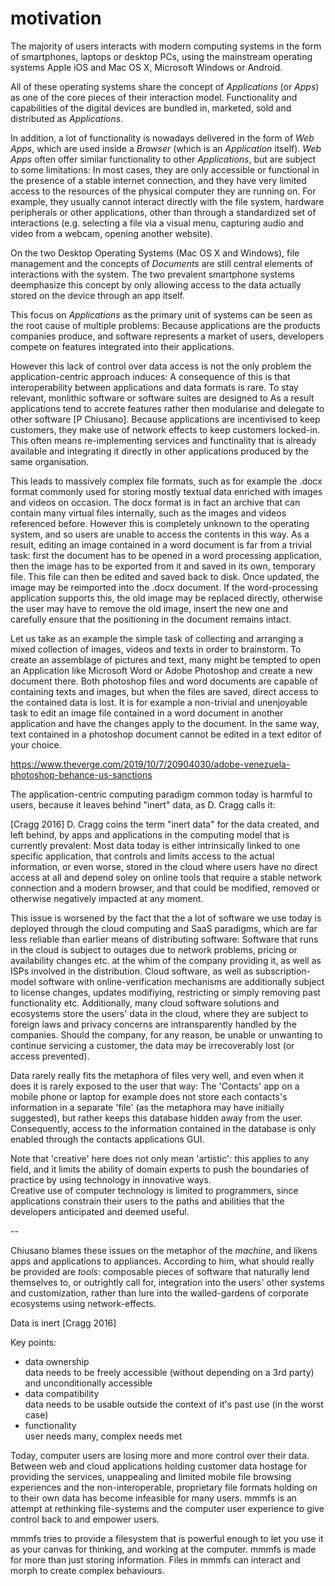 motivation
==========

The majority of users interacts with modern computing systems in the form of smartphones, laptops or desktop PCs,
using the mainstream operating systems Apple iOS and Mac OS X, Microsoft Windows or Android.

All of these operating systems share the concept of *Applications* (or *Apps*) as one of the core pieces of their interaction model.
Functionality and capabilities of the digital devices are bundled in, marketed, sold and distributed as *Applications*.

In addition, a lot of functionality is nowadays delivered in the form of *Web Apps*, which are used inside a *Browser* (which is an *Application* itself).
*Web Apps* often offer similar functionality to other *Applications*, but are subject to some limitations:
In most cases, they are only accessible or functional in the presence of a stable internet connection,
and they have very limited access to the resources of the physical computer they are running on.
For example, they usually cannot interact directly with the file system, hardware peripherals or other applications,
other than through a standardized set of interactions (e.g. selecting a file via a visual menu, capturing audio and video from a webcam, opening another website).

On the two Desktop Operating Systems (Mac OS X and Windows), file management and the concepts of *Documents* are still central
elements of interactions with the system. The two prevalent smartphone systems deemphasize this concept by only allowing access to the 
data actually stored on the device through an app itself.

This focus on *Applications* as the primary unit of systems can be seen as the root cause of multiple problems:
Because applications are the products companies produce, and software represents a market of users,
developers compete on features integrated into their applications.

However this lack of control over data access is not the only problem the application-centric approach induces:
A consequence of this is that interoperability between applications and data formats is rare.
To stay relevant, monlithic software or software suites are designed to 
As a result applications tend to accrete features rather then modularise and delegate to other software [P Chiusano].
Because applications are incentivised to keep customers, they make use of network effects to keep customers locked-in.
This often means re-implementing services and functinality that is already available
and integrating it directly in other applications produced by the same organisation.

This leads to massively complex file formats,
such as for example the .docx format commonly used for storing mostly
textual data enriched with images and videos on occasion.
The docx format is in fact an archive that can contain many virtual files internally,
such as the images and videos referenced before.
However this is completely unknown to the operating system,
and so users are unable to access the contents in this way.
As a result, editing an image contained in a word document is far from a trivial task:
first the document has to be opened in a word processing application,
then the image has to be exported from it and saved in its own, temporary file.
This file can then be edited and saved back to disk.
Once updated, the image may be reimported into the .docx document.
If the word-processing application supports this,
the old image may be replaced directly, otherwise the user may have to remove the old image,
insert the new one and carefully ensure that the positioning in the document remains intact.

Let us take as an example the simple task of collecting and arranging a mixed collection of images, videos
and texts in order to brainstorm. To create an assemblage of pictures and text, many might be tempted to open an
Application like Microsoft Word or Adobe Photoshop and create a new document there. Both photoshop files and
word documents are capable of containing texts and images, but when the files are saved, direct access to the
contained data is lost. It is for example a non-trivial and unenjoyable task to edit an image file contained
in a word document in another application and have the changes apply to the document. In the same way,
text contained in a photoshop document cannot be edited in a text editor of your choice.


https://www.theverge.com/2019/10/7/20904030/adobe-venezuela-photoshop-behance-us-sanctions


The application-centric computing paradigm common today is harmful to users,
because it leaves behind "inert" data, as D. Cragg calls it:

[Cragg 2016]
D. Cragg coins the term "inert data" for the data created, and left behind, by apps and applications in the computing model that is currently prevalent:
Most data today is either intrinsically linked to one specific application, that controls and limits access to the actual information,
or even worse, stored in the cloud where users have no direct access at all and depend soley on online tools that require a stable network connection
and a modern browser, and that could be modified, removed or otherwise negatively impacted at any moment.

This issue is worsened by the fact that the a lot of software we use today is deployed through the cloud computing and SaaS paradigms,
which are far less reliable than earlier means of distributing software:
Software that runs in the cloud is subject to outages due to network problems,
pricing or availability changes etc. at the whim of the company providing it, as well as ISPs involved in the distribution.
Cloud software, as well as subscription-model software with online-verification mechanisms are additionally subject
to license changes, updates modifiying, restricting or simply removing past functionality etc.
Additionally, many cloud software solutions and ecosystems store the users' data in the cloud,
where they are subject to foreign laws and privacy concerns are intransparently handled by the companies.
Should the company, for any reason, be unable or unwanting to continue servicing a customer,
the data may be irrecoverably lost (or access prevented).

Data rarely really fits the metaphora of files very well,
and even when it does it is rarely exposed to the user that way:
The 'Contacts' app on a mobile phone or laptop for example does not store each contacts's information
in a separate 'file' (as the metaphora may have initially suggested),
but rather keeps this database hidden away from the user.
Consequently, access to the information contained in the database is only enabled through the contacts applications GUI.

<div class="sidenote">Note that 'creative' here does not only mean 'artistic': this applies to any field, and it limits the
ability of domain experts to push the boundaries of practice by using technology in innovative ways.</div>
Creative use of computer technology is limited to programmers, since applications constrain their users to the
paths and abilities that the developers anticipated and deemed useful.

--

Chiusano blames these issues on the metaphor of the *machine*, and likens apps and applications to appliances.
According to him, what should really be provided are *tools*:
composable pieces of software that naturally lend themselves to, or outrightly call for,
integration into the users' other systems and customization,
rather than lure into the walled-gardens of corporate ecosystems using network-effects.
 
Data is inert [Cragg 2016]

Key points:
- data ownership  
  data needs to be freely accessible (without depending on a 3rd party) and unconditionally accessible
- data compatibility  
  data needs to be usable outside the context of it's past use (in the worst case)
- functionality  
  user needs many, complex needs met


Today, computer users are losing more and more control over their data. Between web and cloud
applications holding customer data hostage for providing the services, unappealing and limited mobile file
browsing experiences and the non-interoperable, proprietary file formats holding on to their own data has
become infeasible for many users. mmmfs is an attempt at rethinking file-systems and the computer user
experience to give control back to and empower users.

mmmfs tries to provide a filesystem that is powerful enough to let you use it as your canvas for thinking,
and working at the computer.  mmmfs is made for more than just storing information. Files in mmmfs can interact
and morph to create complex behaviours.

